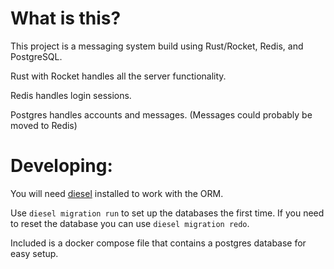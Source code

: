 # What is this?
This project is a messaging system build using Rust/Rocket, Redis, and PostgreSQL.

Rust with Rocket handles all the server functionality.

Redis handles login sessions.

Postgres handles accounts and messages.
(Messages could probably be moved to Redis)

# Developing:
You will need [diesel](https://diesel.rs/) installed to work with the ORM.

Use `diesel migration run` to set up the databases the first time. If you need to reset the database you can use `diesel migration redo`.

Included is a docker compose file that contains a postgres database for easy setup.
